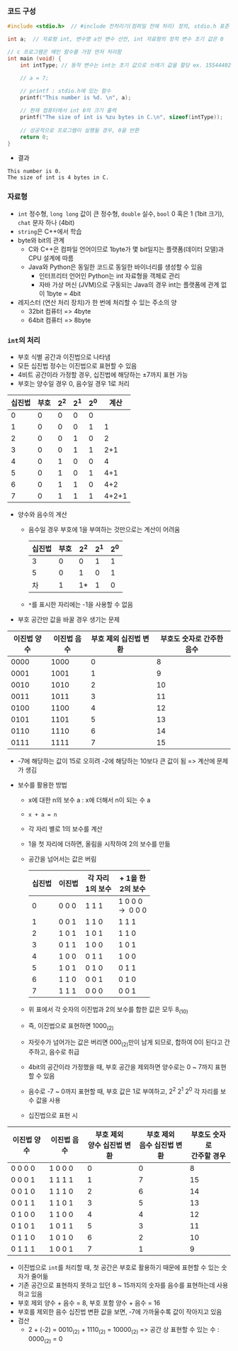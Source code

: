 ### 코드 구성

```c
#include <stdio.h>  // #include 전처리기(컴퍼일 전에 처리) 정의, stdio.h 표준 입출력 관련 헤더 파일

int a;  // 자료형 int, 변수명 a인 변수 선언, int 자료형의 정적 변수 초기 값은 0

// c 프로그램은 메인 함수를 가장 먼저 처리함
int main (void) {
    int intType; // 동적 변수는 int는 초기 값으로 쓰레기 값을 할당 ex. 1554440272

    // a = 7;
    
    // printf : stdio.h에 있는 함수
    printf("This number is %d. \n", a);

    // 현재 컴퓨터에서 int 0의 크기 출력
    printf("The size of int is %zu bytes in C.\n", sizeof(intType));
    
    // 성공적으로 프로그램이 실행될 경우, 0을 반환
    return 0;
}
```

- 결과
```
This number is 0. 
The size of int is 4 bytes in C.
```

### 자료형
- `int` 정수형, `long long` 값이 큰 정수형, `double` 실수, `bool` 0 혹은 1 (1bit 크기), `chat` 문자 하나 (4bit)
- `string`은 C++에서 학습
- byte와 bit의 관계
  - C와 C++은 컴파일 언어이므로 1byte가 몇 bit일지는 플랫폼(데이터 모델)과 CPU 설계에 따름
  - Java와 Python은 동일한 코드로 동일한 바이너리를 생성할 수 있음
    - 인터프리터 언어인 Python는 int 자료형을 객체로 관리
    - 자바 가상 머신 (JVM)으로 구동되는 Java의 경우 int는 플랫폼에 관계 없이 1byte = 4bit
- 레지스터 (연산 처리 장치)가 한 번에 처리할 수 있는 주소의 양
    - 32bit 컴퓨터 => 4byte
    - 64bit 컴퓨터 => 8byte

### `int`의 처리
- 부호 식별 공간과 이진법으로 나타냄
- 모든 십진법 정수는 이진법으로 표현할 수 있음
- 4비트 공간이라 가정할 경우, 십진법에 해당하는 ±7까지 표현 가능
- 부호는 양수일 경우 0, 음수일 경우 1로 처리

| 십진법 | 부호 | $2^2$ | $2^1$ | $2^0$ | 계산    |
| --- | -- | ----- | ----- | ----- | ----- |
| 0   | 0  | 0     | 0     | 0     |       |
| 1   | 0  | 0     | 0     | 1     | 1     |
| 2   | 0  | 0     | 1     | 0     | 2     |
| 3   | 0  | 0     | 1     | 1     | 2+1   |
| 4   | 0  | 1     | 0     | 0     | 4     |
| 5   | 0  | 1     | 0     | 1     | 4+1   |
| 6   | 0  | 1     | 1     | 0     | 4+2   |
| 7   | 0  | 1     | 1     | 1     | 4+2+1 |

- 양수와 음수의 계산
  - 음수일 경우 부호에 1을 부여하는 것만으로는 계산이 어려움

    | 십진법 | 부호 | $2^2$ | $2^1$ | $2^0$ |
    | --- | -- | ----- | ----- | ----- |
    | 3   | 0  | 0     | 1     | 1     |
    | 5   | 0  | 1     | 0     | 1     |
    | 차   | 1  | 1\*   | 1     | 0     |

  - `*`를 표시한 자리에는 -1을 사용할 수 없음

- 부호 공간만 값을 바꿀 경우 생기는 문제

| 이진법 양수 | 이진법 음수 | 부호 제외 십진법 변환 | 부호도 숫자로 간주한 음수 |
| ------ | ------ | ------------- | ------------------- |
| 0000   | 1000   | 0             | 8                   |
| 0001   | 1001   | 1             | 9                   |
| 0010   | 1010   | 2             | 10                  |
| 0011   | 1011   | 3             | 11                  |
| 0100   | 1100   | 4             | 12                  |
| 0101   | 1101   | 5             | 13                  |
| 0110   | 1110   | 6             | 14                  |
| 0111   | 1111   | 7             | 15                  |

- -7에 해당하는 값이 15로 오히려 -2에 해당하는 10보다 큰 값이 됨 => 계산에 문제가 생김

- 보수를 활용한 방법
  - x에 대한 n의 보수 a : x에 더해서 n이 되는 수 a
  - `x + a = n`
  - 각 자리 별로 1의 보수를 계산
  - 1을 첫 자리에 더하면, 올림을 시작하여 2의 보수를 만듦
  - 공간을 넘어서는 값은 버림

    | 십진법 | 이진법   | 각 자리<br>1의 보수 | \+ 1을 한<br> 2의 보수                  |
    | --- | ----- | ------------- | --------------------- |
    | 0   | 0 0 0 | 1 1 1         | 1 0 0 0<br>\->  0 0 0 |
    | 1   | 0 0 1 | 1 1 0         | 1 1 1                 |
    | 2   | 1 0 1 | 1 0 1         | 1 1 0                 |
    | 3   | 0 1 1 | 1 0 0         | 1 0 1                 |
    | 4   | 1 0 0 | 0 1 1         | 1 0 0                 |
    | 5   | 1 0 1 | 0 1 0         | 0 1 1                 |
    | 6   | 1 1 0 | 0 0 1         | 0 1 0                 |
    | 7   | 1 1 1 | 0 0 0         | 0 0 1                 |

  - 위 표에서 각 숫자의 이진법과 2의 보수를 합한 값은 모두 $8_{(10)}$
  - 즉, 이진법으로 표현하면 $1000_{(2)}$
  - 자릿수가 넘어가는 값은 버리면 $000_{(2)}$만이 남게 되므로, 합하여 0이 된다고 간주하고, 음수로 취급

  - 4bit의 공간이라 가정했을 때, 부호 공간을 제외하면 양수로는 0 ~ 7까지 표현할 수 있음
  - 음수로 -7 ~ 0까지 표현할 때, 부호 값은 1로 부여하고, $2^2$  $2^1$  $2^0$ 각 자리를 보수 값을 사용

  - 십진법으로 표현 시

| 이진법 양수  | 이진법 음수  | 부호 제외 <br> 양수 십진법 변환 | 부호 제외 <br> 음수 십진법 변환 | 부호도 숫자로 <br>간주할 경우 |
| ------- | ------- | --------- | --------- | -------------- |
| 0 0 0 0 | 1 0 0 0 | 0         | 0         | 8              |
| 0 0 0 1 | 1 1 1 1 | 1         | 7         | 15             |
| 0 0 1 0 | 1 1 1 0 | 2         | 6         | 14             |
| 0 0 1 1 | 1 1 0 1 | 3         | 5         | 13             |
| 0 1 0 0 | 1 1 0 0 | 4         | 4         | 12             |
| 0 1 0 1 | 1 0 1 1 | 5         | 3         | 11             |
| 0 1 1 0 | 1 0 1 0 | 6         | 2         | 10             |
| 0 1 1 1 | 1 0 0 1 | 7         | 1         | 9              |

  - 이진법으로 `int`를 처리할 때, 첫 공간은 부호로 활용하기 때문에 표현할 수 있는 숫자가 줄어듦
  - 기존 공간으로 표현하지 못하고 있던 8 ~ 15까지의 숫자를 음수를 표현하는데 사용하고 있음
  - 부호 제외 양수 + 음수 = 8, 부호 포함 양수 + 음수 = 16
  - 부호를 제외한 음수 십진법 변환 값을 보면, -7에 가까울수록 값이 작아지고 있음
  - 검산
    - 2 + (-2) = $0010_{(2)}$ + $1110_{(2)}$ = $10000_{(2)}$ => 공간 상 표현할 수 있는 수 : $0000_{(2)}$ = 0

